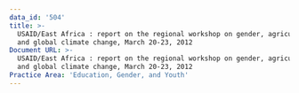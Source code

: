 ```yaml
---
data_id: '504'
title: >-
  USAID/East Africa : report on the regional workshop on gender, agriculture,
  and global climate change, March 20-23, 2012
Document URL: >-
  USAID/East Africa : report on the regional workshop on gender, agriculture,
  and global climate change, March 20-23, 2012
Practice Area: 'Education, Gender, and Youth'
---
```

